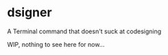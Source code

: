 # dsigner
A Terminal command that doesn't suck at codesigning

WIP, nothing to see here for now... 
